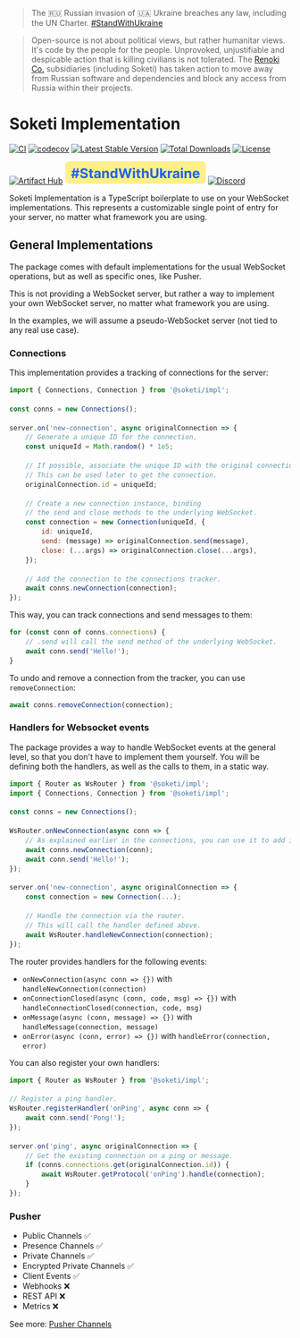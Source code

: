 > The 🇷🇺 Russian invasion of 🇺🇦 Ukraine breaches any law, including the UN Charter. [#StandWithUkraine](https://github.com/vshymanskyy/StandWithUkraine)

> Open-source is not about political views, but rather humanitar views. It's code by the people for the people. Unprovoked, unjustifiable and despicable action that is killing civilians is not tolerated. The [Renoki Co.](https://github.com/renoki-co) subsidiaries (including Soketi) has taken action to move away from Russian software and dependencies and block any access from Russia within their projects.

# Soketi Implementation

[![CI](https://github.com/soketi/impl/actions/workflows/ci.yml/badge.svg?branch=main)](https://github.com/soketi/impl/actions/workflows/ci.yml)
[![codecov](https://codecov.io/gh/soketi/impl/branch/master/graph/badge.svg)](https://codecov.io/gh/soketi/impl/branch/master)
[![Latest Stable Version](https://img.shields.io/github/v/release/soketi/impl)](https://www.npmjs.com/package/@soketi/impl)
[![Total Downloads](https://img.shields.io/npm/dt/@soketi/impl)](https://www.npmjs.com/package/@soketi/impl)
[![License](https://img.shields.io/npm/l/@soketi/impl)](https://www.npmjs.com/package/@soketi/impl)

[![Artifact Hub](https://img.shields.io/endpoint?url=https://artifacthub.io/badge/repository/soketi)](https://artifacthub.io/packages/search?repo=soketi)
[![StandWithUkraine](https://raw.githubusercontent.com/vshymanskyy/StandWithUkraine/main/badges/StandWithUkraine.svg)](https://github.com/vshymanskyy/StandWithUkraine/blob/main/docs/README.md)
[![Discord](https://img.shields.io/discord/957380329985958038?color=%235865F2&label=Discord&logo=discord&logoColor=%23fff)](https://discord.gg/VgfKCQydjb)

Soketi Implementation is a TypeScript boilerplate to use on your WebSocket implementations. This represents a customizable single point of entry for your server, no matter what framework you are using.

## General Implementations

The package comes with default implementations for the usual WebSocket operations, but as well as specific ones, like Pusher.

This is not providing a WebSocket server, but rather a way to implement your own WebSocket server, no matter what framework you are using.

In the examples, we will assume a pseudo-WebSocket server (not tied to any real use case).

### Connections

This implementation provides a tracking of connections for the server:

```js
import { Connections, Connection } from '@soketi/impl';

const conns = new Connections();

server.on('new-connection', async originalConnection => {
    // Generate a unique ID for the connection.
    const uniqueId = Math.random() * 1e5;

    // If possible, associate the unique ID with the original connection.
    // This can be used later to get the connection.
    originalConnection.id = uniqueId;

    // Create a new connection instance, binding
    // the send and close methods to the underlying WebSocket.
    const connection = new Connection(uniqueId, {
        id: uniqueId,
        send: (message) => originalConnection.send(message),
        close: (...args) => originalConnection.close(...args),
    });

    // Add the connection to the connections tracker.
    await conns.newConnection(connection);
});
```

This way, you can track connections and send messages to them:

```js
for (const conn of conns.connections) {
    // .send will call the send method of the underlying WebSocket.
    await conn.send('Hello!');
}
```

To undo and remove a connection from the tracker, you can use `removeConnection`:

```js
await conns.removeConnection(connection);
```

### Handlers for Websocket events

The package provides a way to handle WebSocket events at the general level,
so that you don't have to implement them yourself. You will be defining both
the handlers, as well as the calls to them, in a static way.

```js
import { Router as WsRouter } from '@soketi/impl';
import { Connections, Connection } from '@soketi/impl';

const conns = new Connections();

WsRouter.onNewConnection(async conn => {
    // As explained earlier in the connections, you can use it to add it to a tracker.
    await conns.newConnection(conn);
    await conn.send('Hello!');
});

server.on('new-connection', async originalConnection => {
    const connection = new Connection(...);

    // Handle the connection via the router.
    // This will call the handler defined above.
    await WsRouter.handleNewConnection(connection);
});
```

The router provides handlers for the following events:

- `onNewConnection(async conn => {})` with `handleNewConnection(connection)`
- `onConnectionClosed(async (conn, code, msg) => {})` with `handleConnectionClosed(connection, code, msg)`
- `onMessage(async (conn, message) => {})` with `handleMessage(connection, message)`
- `onError(async (conn, error) => {})` with `handleError(connection, error)`

You can also register your own handlers:

```js
import { Router as WsRouter } from '@soketi/impl';

// Register a ping handler.
WsRouter.registerHandler('onPing', async conn => {
    await conn.send('Pong!');
});

server.on('ping', async originalConnection => {
    // Get the existing connection on a ping or message.
    if (conns.connections.get(originalConnection.id)) {
        await WsRouter.getProtocol('onPing').handle(connection);
    }
});
```

### Pusher

- Public Channels ✅
- Presence Channels ✅
- Private Channels ✅
- Encrypted Private Channels ✅
- Client Events ✅
- Webhooks ❌
- REST API ❌
- Metrics ❌

See more: [Pusher Channels](https://pusher.com/channels)
